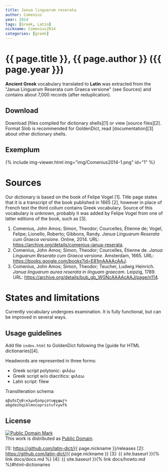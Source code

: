 ```yaml
---
title: Janua linguarum reserata
author: Comenius
year: 2014
tags: [Greek, Latin]
nickname: Comenius2014
categories: [greek]
---
```

# {{ page.title }}, {{ page.author }} ({{ page.year }})

**Ancient Greek** vocabulary translated to **Latin** was extracted from the "Janua Linguarum Reserata cum Graeca versione" (see Sources) and contains about 7,000 records (after reduplication).


## Download

Download [files compiled for dictionary shells][1] or view [source files][2]. Format Slob is recommended for GoldenDict, read [documentation][3] about other dictionary shells.


## Exemplum

{% include img-viewer.html img="img/Comenius2014-1.png" id="1" %}


# Sources

Our dictionary is based on the book of Felipe Vogel \[1\]. Title page states that it is a transcript of the book published in 1665 \[2\], however in place of French text the third collum contains Greek vocabulary. Source of this vocabulary is unknown, probably it was added by Felipe Vogel from one of latter editions of the book, such as \[3\].

1. Comenius, John Amos; Simon, Theodor; Courcelles, Étienne de; Vogel, Felipe; Lionello, Roberto; Gibbons, Randy. _Janua Linguarum Reserata cum Graeca versione._ Online, 2014. URL: <https://archive.org/details/comenius-janua-reserata>.
1. Comenius, John Amos; Simon, Theodor; Courcelles, Étienne de. _Janua Linguarum Reserata cum Graeca versione._ Amsterdam, 1665. URL: <https://books.google.com/books?id=E81mAAAAcAAJ>. 
1. Comenius, John Amos; Simon, Theodor; Teucher, Ludwig Heinrich. _Janua linguarum aurea reserata in linguam graecam._ Leipzig, 1789. URL: <https://archive.org/details/bub_gb_WGNcAAAAcAAJ/page/n114>. 


# States and limitations

Currently vocabulary undergoes examination. It is fully functional, but can be improved in several ways.


## Usage guidelines

Add file `index.html` to GoldenDict following the [guide for HTML dictionaries][4].

Headwords are represented in three forms:

* Greek script polytonic: φιλέω
* Greek script w/o diacritics: φιλεω
* Latin script: filew

Transliteration schema:

```
αβγδεζηθικλμνξοπρςστυφχψωϝϟ
abgdezhqiklmncoprsstufxywfk
```


## License


<a rel="license" href="http://creativecommons.org/publicdomain/mark/1.0/">
<img src="https://licensebuttons.net/p/mark/1.0/88x31.png"
     style="border-style: none;" alt="Public Domain Mark" />
</a>
<br/>
This work is distributed as <a rel="license" href="http://creativecommons.org/publicdomain/mark/1.0/">Public Domain</a>.


[1]: https://github.com/latin-dict/{{ page.nickname }}/releases
[2]: https://github.com/latin-dict/{{ page.nickname }}
[3]: {{ site.baseurl }}{% link docs/docs.md %}
[4]: {{ site.baseurl }}{% link docs/howto.md %}#html-dictionaries
